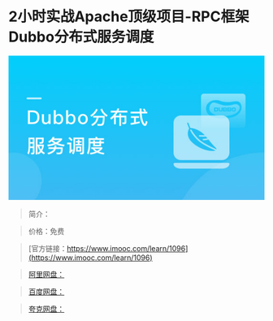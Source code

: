 # 2小时实战Apache顶级项目-RPC框架Dubbo分布式服务调度

![img](../../assets/5fe443090001cdcd05400304.jpg)

> 简介：

> 价格：免费

> [官方链接：https://www.imooc.com/learn/1096](https://www.imooc.com/learn/1096)

> [阿里网盘：]()

> [百度网盘：]()

> [夸克网盘：]()
